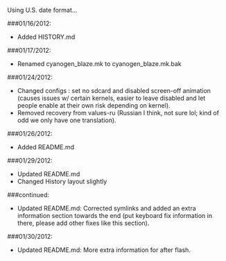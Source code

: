 Using U.S. date format...

###01/16/2012:
* Added HISTORY.md

###01/17/2012:
* Renamed cyanogen_blaze.mk to cyanogen_blaze.mk.bak

###01/24/2012:
* Changed configs : set no sdcard and disabled screen-off animation (causes issues w/ certain kernels, easier to leave disabled and let people enable at their own risk depending on kernel).
* Removed recovery from values-ru (Russian I think, not sure lol; kind of odd we only have one translation).

###01/26/2012:
* Added README.md

###01/29/2012:
* Updated README.md
* Changed History layout slightly

###continued:
* Updated README.md: Corrected symlinks and added an extra information section towards the end (put keyboard fix information in there, please add other fixes like this section).

###01/30/2012:
* Updated README.md: More extra information for after flash.
